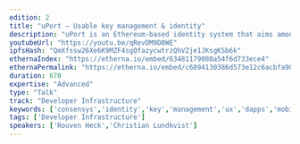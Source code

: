 ```yaml
---
edition: 2
title: "uPort – Usable key management & identity"
description: "uPort is an Ethereum-based identity system that aims among other things to provide a smooth end-user experience for interacting with Ethereum dapps. Part of the challenge when interacting with blockchain systems is that the end user is in charge of key management, which is a major hurdle for the unsophisticated user."
youtubeUrl: "https://youtu.be/qRevDM9D8WE"
ipfsHash: "QmXfssw26Xe6K9MZF4sgQfazycwtrzQhVZje1JKsgKSb6k"
ethernaIndex: "https://etherna.io/embed/63481179080a54f6d733ece4"
ethernaPermalink: "https://etherna.io/embed/c6094130386d573e12c6acbfa90817bc88064e23b31a107f57bc98232803fa34"
duration: 670
expertise: "Advanced"
type: "Talk"
track: "Developer Infrastructure"
keywords: ['consensys','identity','key','management','ux','dapps','mobile','data','ownership','attestation','recovery','gnosis','identifier','infura','libraries','open','source','scalability','onboarding']
tags: ['Developer Infrastructure']
speakers: ['Rouven Heck','Christian Lundkvist']
---
```

